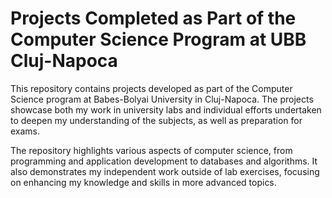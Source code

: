 # Projects Completed as Part of the Computer Science Program at UBB Cluj-Napoca

This repository contains projects developed as part of the Computer Science program at Babes-Bolyai University in Cluj-Napoca. The projects showcase both my work in university labs and individual efforts undertaken to deepen my understanding of the subjects, as well as preparation for exams.

The repository highlights various aspects of computer science, from programming and application development to databases and algorithms. It also demonstrates my independent work outside of lab exercises, focusing on enhancing my knowledge and skills in more advanced topics.
